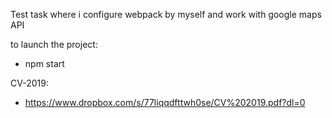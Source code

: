 
Test task where i configure webpack by myself and work with google maps API

to launch the project:
- npm start


CV-2019:

- https://www.dropbox.com/s/77liqqdfttwh0se/CV%202019.pdf?dl=0

